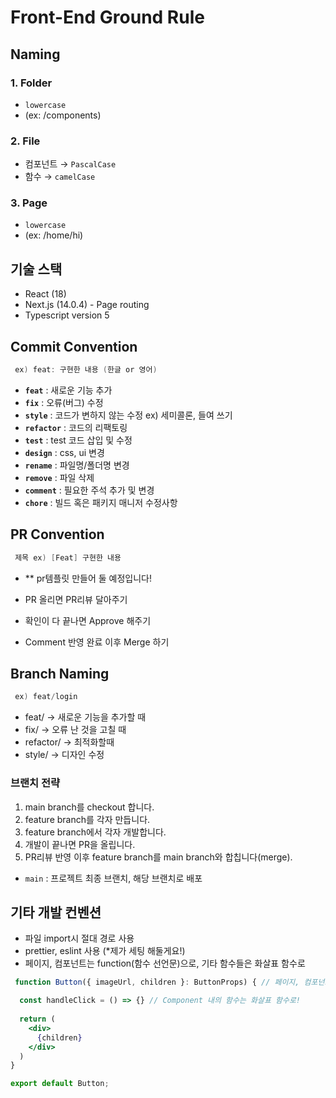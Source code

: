 # Front-End Ground Rule

## Naming

### 1. Folder

- `lowercase`
- (ex: /components)

### 2. File

- 컴포넌트 → `PascalCase`
- 함수 → `camelCase`

### 3. Page

- `lowercase`
- (ex: /home/hi)

## 기술 스택

- React (18)
- Next.js (14.0.4) - Page routing
- Typescript version 5

## Commit Convention

```c
 ex) feat: 구현한 내용 (한글 or 영어)
```

- **`feat`** : 새로운 기능 추가
- **`fix`** : 오류(버그) 수정
- **`style`** : 코드가 변하지 않는 수정 ex) 세미콜론, 들여 쓰기
- **`refactor`** : 코드의 리팩토링
- **`test`** : test 코드 삽입 및 수정
- **`design`** : css, ui 변경
- **`rename`** : 파일명/폴더명 변경
- **`remove`** : 파일 삭제
- **`comment`** : 필요한 주석 추가 및 변경
- **`chore`** : 빌드 혹은 패키지 매니저 수정사항

## PR Convention

```c
 제목 ex) [Feat] 구현한 내용
```

- ** pr템플릿 만들어 둘 예정입니다!

- PR 올리면 PR리뷰 달아주기
- 확인이 다 끝나면 Approve 해주기
- Comment 반영 완료 이후 Merge 하기

## Branch Naming

```c
 ex) feat/login
```

- feat/ → 새로운 기능을 추가할 때
- fix/ → 오류 난 것을 고칠 때
- refactor/ → 최적화할때
- style/ → 디자인 수정

### 브랜치 전략

1. main branch를 checkout 합니다.
2. feature branch를 각자 만듭니다.
3. feature branch에서 각자 개발합니다.
4. 개발이 끝나면 PR을 올립니다.
5. PR리뷰 반영 이후 feature branch를 main branch와 합칩니다(merge).
- `main` : 프로젝트 최종 브랜치, 해당 브랜치로 배포

## 기타 개발 컨벤션

- 파일 import시 절대 경로 사용
- prettier, eslint 사용 (*제가 세팅 해둘게요!)
- 페이지, 컴포넌트는 function(함수 선언문)으로, 기타 함수들은 화살표 함수로

```jsx
 function Button({ imageUrl, children }: ButtonProps) { // 페이지, 컴포넌트는 함수 선언문으로!

  const handleClick = () => {} // Component 내의 함수는 화살표 함수로!
  
  return (
    <div>
      {children}
    </div>
  )
}

export default Button;
```
